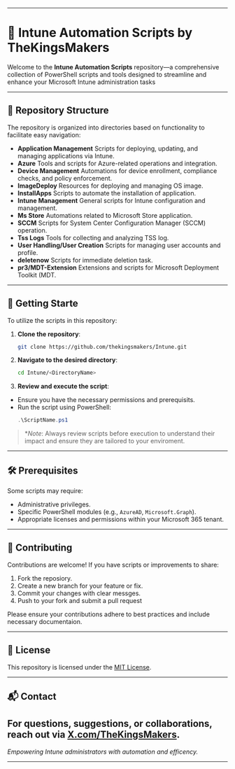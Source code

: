 
---

# 📁 Intune Automation Scripts by TheKingsMakers
Welcome to the **Intune Automation Scripts** repository—a comprehensive collection of PowerShell scripts and tools designed to streamline and enhance your Microsoft Intune administration tasks

---

## 📂 Repository Structure
The repository is organized into directories based on functionality to facilitate easy navigation:

- **Application Management** Scripts for deploying, updating, and managing applications via Intune.
- **Azure** Tools and scripts for Azure-related operations and integration.
- **Device Management** Automations for device enrollment, compliance checks, and policy enforcement.
- **ImageDeploy** Resources for deploying and managing OS image.
- **InstallApps** Scripts to automate the installation of application.
- **Intune Management** General scripts for Intune configuration and management.
- **Ms Store** Automations related to Microsoft Store application.
- **SCCM** Scripts for System Center Configuration Manager (SCCM) operation.
- **Tss Logs** Tools for collecting and analyzing TSS log.
- **User Handling/User Creation** Scripts for managing user accounts and profile.
- **deletenow** Scripts for immediate deletion task.
- **pr3/MDT-Extension** Extensions and scripts for Microsoft Deployment Toolkit (MDT.

---

## 🚀 Getting Starte

To utilize the scripts in this repository:

1. **Clone the repository**:
   ```bash
   git clone https://github.com/thekingsmakers/Intune.git
   ```
2. **Navigate to the desired directory**:
   ```bash
   cd Intune/<DirectoryName>
   ```
3. **Review and execute the script**:
  - Ensure you have the necessary permissions and prerequisits.
  - Run the script using PowerShell:
     ```powershell
     .\ScriptName.ps1
     ```

> **Note*: Always review scripts before execution to understand their impact and ensure they are tailored to your enviroment.

---

## 🛠 Prerequisites

Some scripts may require:
- Administrative privileges.
- Specific PowerShell modules (e.g., `AzureAD`, `Microsoft.Graph`).
- Appropriate licenses and permissions within your Microsoft 365 tenant.

---

## 🤝 Contributing

Contributions are welcome! If you have scripts or improvements to share:
1. Fork the reposiory.
2. Create a new branch for your feature or fix.
3. Commit your changes with clear messges.
4. Push to your fork and submit a pull request

Please ensure your contributions adhere to best practices and include necessary documentaion.

---

## 📄 License

This repository is licensed under the [MIT License](LICeNSE).

---

## 📬 Contact

For questions, suggestions, or collaborations, reach out via [X.com/TheKingsMakers](https://x.com/TheKingsMakers).
---

*Empowering Intune administrators with automation and efficency.*

---


